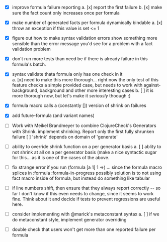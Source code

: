 
* [x] improve formula failure reporting
   a. [x] report the first failure
   b. [x] make sure the fact count only increases once per formula  

* [x] make number of generated facts per formula dynamically bindable
   a. [x] throw an exception if this value is set <= 1

* [x] figure out how to make syntax validation errors show something more sensible than the 
      error message you'd see for a problem with a fact validation problem 

* [x] don't run more tests than need be if there is already failure in this formula's batch.
  
* [x] syntax validate thata formula only has one check in it  
  a. [x] need to make this more thorough... right now the only test of this feature checks a 
     simple provided case, but needs to work with against-background, background and 
     other more interesting cases 
  b. [ ] it is more thorough now, but let's make it *seriously* thoough :)
  
* [x] formula macro calls a (constantly []) version of shrink on failures  
  
* [x] add future-formula (and variant names)  
  
* [ ] Work with Meikel Brandmeyer to combine ClojureCheck's Generators with Shrink.
      implement shrinking. Report only the first fully shrunken failure
         [ ] 'shrink' depends on domain of 'generate'

* [ ] ability to override shrink function on a per generator basis
   a. [ ] ablity to not shrink at all on a per generator basis (make a nice syntactic 
          sugar for this... as it is one of the cases of the above.
     
* [ ] fix strange error if you run (formula [a 1] 1 =>)
      ... since the formula macro splices in :formula :formula-in-progress
      possibly solution is to not using fact macro inside of formula, 
      but instead do something like tabular
          
 
* [ ] if line numbers shift, then ensure that they always report correctly -- so far I 
      don't know if this even needs to change, since it seems to work fine.  Think about 
      it and decide if tests to prevent regressions are useful here.

* [ ] consider implementing with @marick's metaconstant syntax
   a. [ ] if we do metaconstant style, implement generator overriding
   
* [ ] double check that users won't get more than one reported failure per formula
